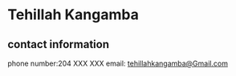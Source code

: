 # Tehillah Kangamba                                                                                                                    
## contact information
phone number:204 XXX XXX  email: tehillahkangamba@Gmail.com


